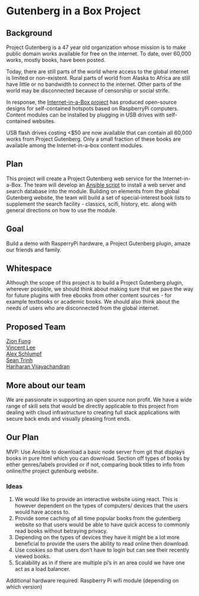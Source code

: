 # Gutenberg in a Box Project

## Background

Project Gutenberg is a 47 year old organization whose mission is to make public domain works available for free on the internet. To date, over 60,000 works, mostly books, have been posted.

Today, there are still parts of the world where access to the global internet is limited or non-existent. Rural parts of world from Alaska to Africa are still have little or no bandwidth to connect to the internet. Other parts of the world may be disconnected because of censorship or social strife.

In response, the [Internet-in-a-Box project](http://internet-in-a-box.org/) has produced open-source designs for self-contained hotspots based on RaspberryPi computers. Content modules can be installed by plugging in USB drives with self-contained websites.

USB flash drives costing <$50 are now available that can contain all 60,000 works from Project Gutenberg. Only a small fraction of these books are available among the Internet-in-a-box content modules.

## Plan

This project will create a Project Gutenberg web service for the Internet-in-a-Box. The team will develop an [Ansible script](https://docs.ansible.com/ansible/latest/index.html) to install a web server and search database into the module. Building on elements from the global Gutenberg website, the team will build a set of special-interest book lists to supplement the search facility - classics, scifi, history, etc. along with general directions on how to use the module.

## Goal

Build a demo with RasperryPi hardware, a Project Gutenberg plugin, amaze our friends and family.

## Whitespace

Although the scope of this project is to build a Project Gutenberg plugin, wherever possible, we should think about making sure that we pave the way for future plugins with free ebooks from other content sources - for example textbooks or academic books. We should also think about the needs of users who are disconnected from the global internet.

## Proposed Team
[Zion Fung](https://www.linkedin.com/in/zionfung/)   
[Vincent Lee](https://www.linkedin.com/in/vincent-lee98/)   
[Alex Schlumpf](https://www.linkedin.com/in/alex-schlumpf-1317a314a/)  
[Sean Trinh](https://www.linkedin.com/in/sean-trinh/)   
[Hariharan Vijayachandran](https://www.linkedin.com/in/hariharan-vijayachandran-16a5b8133/) 

## More about our team 
We are passionate in supporting an open source non profit. We have a wide range of skill sets that would be directly applicable to this project from dealing with cloud infrastructure to creating 
full stack applications with secure back ends and visually pleasing front ends.    

## Our Plan
MVP: Use Ansible to download a basic node server from git that displays books in pure html which you can download. 
Section off types of books by either genres/labels provided or if not, comparing book titles to info from online/the project gutenburg website.


### Ideas
1) We would like to provide an interactive website using react. This is however dependent on the types of computers/ devices that the users would have access to. 
2) Provide some caching of all time popular books from the gutenberg website so that users would be able to have quick access to commonly read books without betraying privacy. 
3) Depending on the types of devices they have it might be a lot more beneficial to provide the users the ability to read online then download. 
4) Use cookies so that users don’t have to login but can see their recently viewed books.
5) Scalability as in if there are multiple pi’s in an area could we have one act as a load balancer. 

Additional hardware required:
    Raspberry Pi wifi module (depending on which version)

